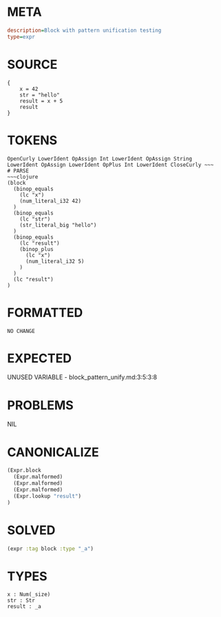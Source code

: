 # META
~~~ini
description=Block with pattern unification testing
type=expr
~~~
# SOURCE
~~~roc
{
    x = 42
    str = "hello"
    result = x + 5
    result
}
~~~
# TOKENS
~~~text
OpenCurly LowerIdent OpAssign Int LowerIdent OpAssign String LowerIdent OpAssign LowerIdent OpPlus Int LowerIdent CloseCurly ~~~
# PARSE
~~~clojure
(block
  (binop_equals
    (lc "x")
    (num_literal_i32 42)
  )
  (binop_equals
    (lc "str")
    (str_literal_big "hello")
  )
  (binop_equals
    (lc "result")
    (binop_plus
      (lc "x")
      (num_literal_i32 5)
    )
  )
  (lc "result")
)
~~~
# FORMATTED
~~~roc
NO CHANGE
~~~
# EXPECTED
UNUSED VARIABLE - block_pattern_unify.md:3:5:3:8
# PROBLEMS
NIL
# CANONICALIZE
~~~clojure
(Expr.block
  (Expr.malformed)
  (Expr.malformed)
  (Expr.malformed)
  (Expr.lookup "result")
)
~~~
# SOLVED
~~~clojure
(expr :tag block :type "_a")
~~~
# TYPES
~~~roc
x : Num(_size)
str : Str
result : _a
~~~
